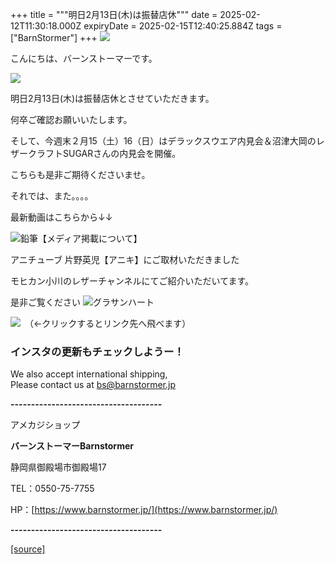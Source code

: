 +++
title = """明日2月13日(木)は振替店休"""
date = 2025-02-12T11:30:18.000Z
expiryDate = 2025-02-15T12:40:25.884Z
tags = ["BarnStormer"]
+++
[![](https://stat.ameba.jp/user_images/20231023/16/barnstormer-go/b2/03/p/o0420015015354743273.png)](https://ameblo.jp/barnstormer-go/entry-12825670498.html)

こんにちは、バーンストーマーです。

[![](https://stat.ameba.jp/user_images/20250212/18/barnstormer-go/6c/26/j/o0264019115543495189.jpg)](https://stat.ameba.jp/user_images/20250212/18/barnstormer-go/6c/26/j/o0264019115543495189.jpg)

明日2月13日(木)は振替店休とさせていただきます。

何卒ご確認お願いいたします。

そして、今週末２月15（土）16（日）はデラックスウエア内見会＆沼津大岡のレザークラフトSUGARさんの内見会を開催。

こちらも是非ご期待くださいませ。

それでは、また。。。。

最新動画はこちらから↓↓

![鉛筆](https://stat100.ameba.jp/blog/ucs/img/char/char3/519.png)【メディア掲載について】

アニチューブ 片野英児【アニキ】にご取材いただきました

モヒカン小川のレザーチャンネルにてご紹介いただいてます。

是非ご覧ください ![グラサンハート](https://stat100.ameba.jp/blog/ucs/img/char/char3/148.png)

[![](https://stat.ameba.jp/user_images/20230412/16/barnstormer-go/6a/23/p/o0108010815269242493.png)](https://www.instagram.com/barnstormer_daily/)　（←クリックするとリンク先へ飛べます）

### インスタの更新もチェックしようー！

We also accept international shipping,  
Please contact us at bs@barnstormer.jp

**\-------------------------------------**

アメカジショップ

**バーンストーマーBarnstormer**

静岡県御殿場市御殿場17

TEL：0550-75-7755

HP：[https://www.barnstormer.jp/](https://www.barnstormer.jp/)

**\-------------------------------------**

[[source]](https://ameblo.jp/barnstormer-go/entry-12886166751.html)
